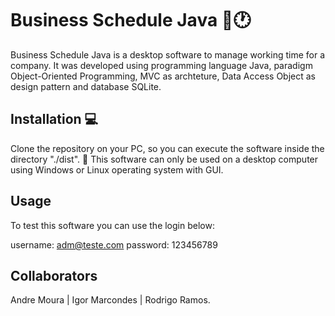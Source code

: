 # Business Schedule Java :calendar::clock1:

Business Schedule Java is a desktop software to manage working time for a company.
It was developed using programming language Java, paradigm Object-Oriented Programming, MVC as archteture, Data Access Object as design pattern and database SQLite.

## Installation :computer:

Clone the repository on your PC, so you can execute the software inside the directory "./dist". :file_folder:
This software can only be used on a desktop computer using Windows or Linux operating system with GUI.

## Usage

To test this software you can use the login below:

username: adm@teste.com
password: 123456789

## Collaborators

Andre Moura | Igor Marcondes | Rodrigo Ramos.
